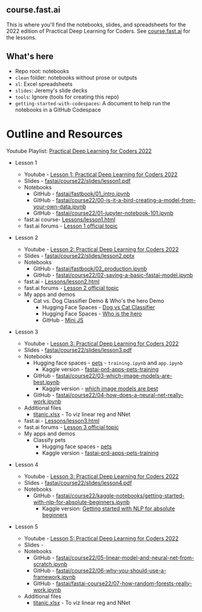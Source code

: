 ## course.fast.ai

This is where you'll find the notebooks, slides, and spreadsheets for the 2022 edition of Practical Deep Learning for Coders. See [course.fast.ai](https://course.fast.ai) for the lessons.

## What's here

- Repo root: notebooks
- `clean` folder: notebooks without prose or outputs
- `xl`: Excel spreadsheets
- `slides`: Jeremy's slide decks
- `tools`: Ignore (tools for creating this repo)
- `getting-started-with-codespaces`: A document to help run the notebooks in a GitHub Codespace

# Outline and Resources
Youtube Playlist: [Practical Deep Learning for Coders 2022](https://www.youtube.com/playlist?list=PLfYUBJiXbdtSvpQjSnJJ_PmDQB_VyT5iU)

- Lesson 1
  - Youtube - [Lesson 1: Practical Deep Learning for Coders 2022](https://www.youtube.com/watch?v=8SF_h3xF3cE&list=PLfYUBJiXbdtSvpQjSnJJ_PmDQB_VyT5iU&index=2)
  - Slides - [fastai/course22/slides/lesson1.pdf](https://github.com/prasanth-ntu/fastai-course22/blob/master/slides/lesson1.pdf)
  - Notebooks
    - GitHub - [fastai/fastbook/01_intro.ipynb](https://github.com/prasanth-ntu/fastai-fastbook/blob/master/01_intro.ipynb)
    - GitHub - [fastai/course22/00-is-it-a-bird-creating-a-model-from-your-own-data.ipynb](https://github.com/prasanth-ntu/fastai-course22/blob/master/00-is-it-a-bird-creating-a-model-from-your-own-data.ipynb)
    - GitHub - [fastai/course22/01-jupyter-notebook-101.ipynb](https://github.com/prasanth-ntu/fastai-course22/blob/master/01-jupyter-notebook-101.ipynb)
  - fast.ai course- [Lessons/lesson1.html](https://course.fast.ai/Lessons/lesson1.html)
  - fast.ai forums - [Lesson 1 official topic ](https://forums.fast.ai/t/lesson-1-official-topic/95287)
- Lesson 2
  - Youtube - [Lesson 2: Practical Deep Learning for Coders 2022](https://www.youtube.com/watch?v=F4tvM4Vb3A0&list=PLfYUBJiXbdtSvpQjSnJJ_PmDQB_VyT5iU&index=2)
  - Slides - [fastai/course22/slides/lesson2.pptx](https://github.com/prasanth-ntu/fastai-course22/blob/master/slides/lesson2.pdf)
  - Notebooks
    - GitHub - [fastai/fastbook/02_production.ipynb](https://github.com/prasanth-ntu/fastai-fastbook/blob/master/02_production.ipynb)
    - GitHub - [fastai/course22/02-saving-a-basic-fastai-model.ipynb](https://github.com/prasanth-ntu/fastai-course22/blob/master/02-saving-a-basic-fastai-model.ipynb)
  - fast.ai - [Lessons/lesson2.html](https://course.fast.ai/Lessons/lesson2.html)
  - fast.ai forums - [Lesson 2 official topic](https://forums.fast.ai/t/lesson-2-official-topic/96033/497)
  - My apps and demos
    - Cat vs. Dog Classifier Demo & Who's the hero Demo
      - Hugging Face Spaces - [Dog vs Cat Classifier](https://huggingface.co/spaces/prasanthntu/dog-vs-cat-classifier/tree/main)  
      -  Hugging Face Spaces - [Who is the hero](https://huggingface.co/spaces/prasanthntu/who-is-the-hero/tree/main)
      - GitHub - [Mini JS](https://prasanth-ntu.github.io/tinypets/)
- Lesson 3
  - Youtube - [Lesson 3: Practical Deep Learning for Coders 2022](https://www.youtube.com/watch?v=hBBOjCiFcuo)
  - Slides - [fastai/course22/slides/lesson3.pdf](https://github.com/prasanth-ntu/fastai-course22/blob/master/slides/lesson3.pdf)
  - Notebooks
    - Hugging face spaces - [pets](https://huggingface.co/spaces/prasanthntu/pets/tree/main) - `training.ipynb` and `app.ipynb`
      - Kaggle version - [fastai-prd-apps-pets-training](https://www.kaggle.com/prasanth07/fastai-prd-apps-pets-training)
    - GitHub - [fastai/course22/03-which-image-models-are-best.ipynb](https://github.com/prasanth-ntu/fastai-course22/blob/master/03-which-image-models-are-best.ipynb)
      - Kaggle version - [which image models are best](https://www.kaggle.com/code/prasanth07/which-image-models-are-best)
    - GitHub - [fastai/course22/04-how-does-a-neural-net-really-work.ipynb](https://github.com/prasanth-ntu/fastai-course22/blob/master/04-how-does-a-neural-net-really-work.ipynb)
  - Additional files
    - [titanic.xlsx](xl/titanic.xlsx) - To viz linear reg and NNet
  - fast.ai - [Lessons/lesson3.html](https://course.fast.ai/Lessons/lesson3.html)
  - fast.ai forums - [Lesson 3 official topic](https://forums.fast.ai/t/lesson-3-official-topic/96254/1)
  - My apps and demos
    - Classify pets
      - Hugging face spaces - [pets](https://huggingface.co/spaces/prasanthntu/pets/tree/main)
      - Kaggle version - [fastai-prd-apps-pets-training](https://www.kaggle.com/prasanth07/fastai-prd-apps-pets-training)

- Lesson 4
  - Youtube - [Lesson 3: Practical Deep Learning for Coders 2022](https://www.youtube.com/watch?v=toUgBQv1BT8)
  - Slides - [fastai/course22/slides/lesson4.pdf](https://github.com/prasanth-ntu/fastai-course22/blob/master/slides/lesson4.pdf)
  - Notebooks 
    - GitHub - [fastai/course22/kaggle-notebooks/getting-started-with-nlp-for-absolute-beginners.ipynb](https://github.com/prasanth-ntu/fastai-course22/blob/master/kaggle_notebooks/getting-started-with-nlp-for-absolute-beginners.ipynb)
      - Kaggle version: [Getting started with NLP for absolute beginners](https://www.kaggle.com/code/prasanth07/getting-started-with-nlp-for-absolute-beginners/)

- Lesson 5
  - Youtube - [Lesson 5: Practical Deep Learning for Coders 2022
](https://www.youtube.com/watch?v=_rXzeWq4C6w)
  - Slides - 
  - Notebooks
    - GitHub - [fastai/course22/05-linear-model-and-neural-net-from-scratch.ipynb](https://github.com/prasanth-ntu/fastai-course22/blob/master/05-linear-model-and-neural-net-from-scratch.ipynb)
    - GitHub - [fastai/course22/06-why-you-should-use-a-framework.ipynb](https://github.com/prasanth-ntu/fastai-course22/blob/master/06-why-you-should-use-a-framework.ipynb)
    - GitHub - [fastai/fastai-course22/07-how-random-forests-really-work.ipynb](https://github.com/prasanth-ntu/fastai-course22/blob/master/07-how-random-forests-really-work.ipynb)
  - Additional files
    - [titanic.xlsx](xl/titanic.xlsx) - To viz linear reg and NNet